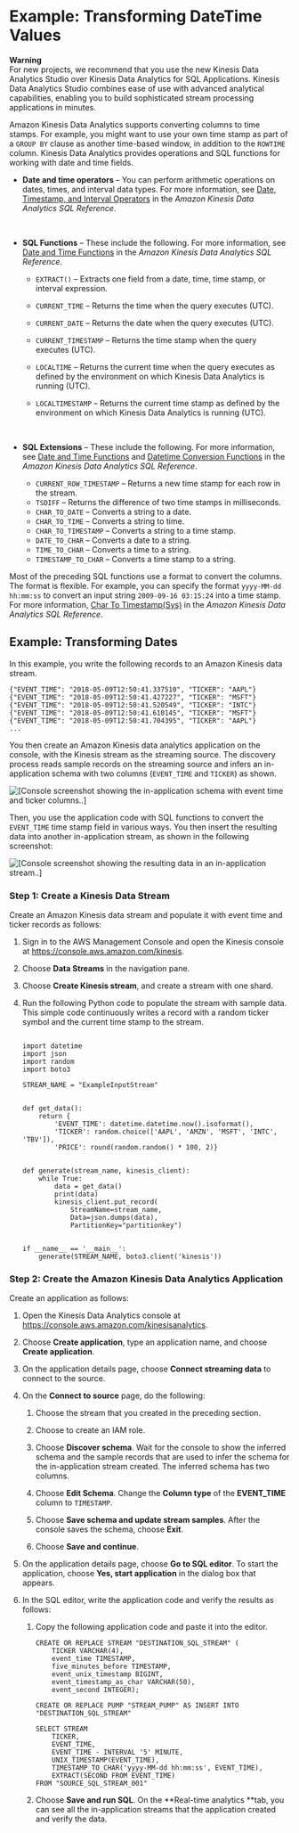 # Example: Transforming DateTime Values<a name="app-string-datetime-manipulation"></a>

**Warning**  
For new projects, we recommend that you use the new Kinesis Data Analytics Studio over Kinesis Data Analytics for SQL Applications\. Kinesis Data Analytics Studio combines ease of use with advanced analytical capabilities, enabling you to build sophisticated stream processing applications in minutes\.

Amazon Kinesis Data Analytics supports converting columns to time stamps\. For example, you might want to use your own time stamp as part of a `GROUP BY` clause as another time\-based window, in addition to the `ROWTIME` column\. Kinesis Data Analytics provides operations and SQL functions for working with date and time fields\. 
+ **Date and time operators** – You can perform arithmetic operations on dates, times, and interval data types\. For more information, see [Date, Timestamp, and Interval Operators](https://docs.aws.amazon.com/kinesisanalytics/latest/sqlref/sql-reference-date-timestamp-interval.html) in the *Amazon Kinesis Data Analytics SQL Reference*\.

   
+ **SQL Functions** – These include the following\. For more information, see [Date and Time Functions](https://docs.aws.amazon.com/kinesisanalytics/latest/sqlref/sql-reference-date-time-functions.html) in the *Amazon Kinesis Data Analytics SQL Reference*\. 
  + `EXTRACT()` – Extracts one field from a date, time, time stamp, or interval expression\.
  + `CURRENT_TIME` – Returns the time when the query executes \(UTC\)\.
  + `CURRENT_DATE` – Returns the date when the query executes \(UTC\)\.
  + `CURRENT_TIMESTAMP` – Returns the time stamp when the query executes \(UTC\)\.
  + `LOCALTIME` – Returns the current time when the query executes as defined by the environment on which Kinesis Data Analytics is running \(UTC\)\.
  + `LOCALTIMESTAMP` – Returns the current time stamp as defined by the environment on which Kinesis Data Analytics is running \(UTC\)\.

     
+ **SQL Extensions** – These include the following\. For more information, see [Date and Time Functions](https://docs.aws.amazon.com/kinesisanalytics/latest/sqlref/sql-reference-date-time-functions.html) and [Datetime Conversion Functions](https://docs.aws.amazon.com/kinesisanalytics/latest/sqlref/sql-reference-datetime-conversion-functions.html) in the *Amazon Kinesis Data Analytics SQL Reference*\. 
  + `CURRENT_ROW_TIMESTAMP` – Returns a new time stamp for each row in the stream\. 
  + `TSDIFF` – Returns the difference of two time stamps in milliseconds\.
  + `CHAR_TO_DATE` – Converts a string to a date\.
  + `CHAR_TO_TIME` – Converts a string to time\.
  + `CHAR_TO_TIMESTAMP` – Converts a string to a time stamp\.
  + `DATE_TO_CHAR` – Converts a date to a string\.
  + `TIME_TO_CHAR` – Converts a time to a string\.
  + `TIMESTAMP_TO_CHAR` – Converts a time stamp to a string\.

Most of the preceding SQL functions use a format to convert the columns\. The format is flexible\. For example, you can specify the format `yyyy-MM-dd hh:mm:ss` to convert an input string `2009-09-16 03:15:24` into a time stamp\. For more information, [Char To Timestamp\(Sys\)](https://docs.aws.amazon.com/kinesisanalytics/latest/sqlref/sql-reference-char-to-timestamp.html) in the *Amazon Kinesis Data Analytics SQL Reference*\. 

## Example: Transforming Dates<a name="examples-transforming-dates"></a>

In this example, you write the following records to an Amazon Kinesis data stream\. 

```
{"EVENT_TIME": "2018-05-09T12:50:41.337510", "TICKER": "AAPL"}
{"EVENT_TIME": "2018-05-09T12:50:41.427227", "TICKER": "MSFT"}
{"EVENT_TIME": "2018-05-09T12:50:41.520549", "TICKER": "INTC"}
{"EVENT_TIME": "2018-05-09T12:50:41.610145", "TICKER": "MSFT"}
{"EVENT_TIME": "2018-05-09T12:50:41.704395", "TICKER": "AAPL"}
...
```



You then create an Amazon Kinesis data analytics application on the console, with the Kinesis stream as the streaming source\. The discovery process reads sample records on the streaming source and infers an in\-application schema with two columns \(`EVENT_TIME` and `TICKER`\) as shown\.

![\[Console screenshot showing the in-application schema with event time and ticker columns..\]](http://docs.aws.amazon.com/kinesisanalytics/latest/dev/images/ex_datetime_convert_0.png)

Then, you use the application code with SQL functions to convert the `EVENT_TIME` time stamp field in various ways\. You then insert the resulting data into another in\-application stream, as shown in the following screenshot: 



![\[Console screenshot showing the resulting data in an in-application stream..\]](http://docs.aws.amazon.com/kinesisanalytics/latest/dev/images/ex_datetime_convert_1.png)



### Step 1: Create a Kinesis Data Stream<a name="examples-transforming-dates-1"></a>

Create an Amazon Kinesis data stream and populate it with event time and ticker records as follows:

1. Sign in to the AWS Management Console and open the Kinesis console at [https://console\.aws\.amazon\.com/kinesis](https://console.aws.amazon.com/kinesis)\.

1. Choose **Data Streams** in the navigation pane\.

1. Choose **Create Kinesis stream**, and create a stream with one shard\.

1. Run the following Python code to populate the stream with sample data\. This simple code continuously writes a record with a random ticker symbol and the current time stamp to the stream\.

   ```
    
   import datetime
   import json
   import random
   import boto3
   
   STREAM_NAME = "ExampleInputStream"
   
   
   def get_data():
       return {
           'EVENT_TIME': datetime.datetime.now().isoformat(),
           'TICKER': random.choice(['AAPL', 'AMZN', 'MSFT', 'INTC', 'TBV']),
           'PRICE': round(random.random() * 100, 2)}
   
   
   def generate(stream_name, kinesis_client):
       while True:
           data = get_data()
           print(data)
           kinesis_client.put_record(
               StreamName=stream_name,
               Data=json.dumps(data),
               PartitionKey="partitionkey")
   
   
   if __name__ == '__main__':
       generate(STREAM_NAME, boto3.client('kinesis'))
   ```

### Step 2: Create the Amazon Kinesis Data Analytics Application<a name="examples-transforming-dates-2"></a>

Create an application as follows:

1. Open the Kinesis Data Analytics console at [ https://console\.aws\.amazon\.com/kinesisanalytics](https://console.aws.amazon.com/kinesisanalytics)\.

1. Choose **Create application**, type an application name, and choose **Create application**\.

1. On the application details page, choose **Connect streaming data** to connect to the source\.

1. On the **Connect to source** page, do the following:

   1. Choose the stream that you created in the preceding section\. 

   1. Choose to create an IAM role\.

   1. Choose **Discover schema**\. Wait for the console to show the inferred schema and the sample records that are used to infer the schema for the in\-application stream created\. The inferred schema has two columns\.

   1. Choose **Edit Schema**\. Change the **Column type** of the **EVENT\_TIME** column to `TIMESTAMP`\.

   1. Choose **Save schema and update stream samples**\. After the console saves the schema, choose **Exit**\.

   1. Choose **Save and continue**\.

   

1. On the application details page, choose **Go to SQL editor**\. To start the application, choose **Yes, start application** in the dialog box that appears\.

1. In the SQL editor, write the application code and verify the results as follows:

   1. Copy the following application code and paste it into the editor\.

      ```
      CREATE OR REPLACE STREAM "DESTINATION_SQL_STREAM" (
          TICKER VARCHAR(4), 
          event_time TIMESTAMP, 
          five_minutes_before TIMESTAMP, 
          event_unix_timestamp BIGINT,
          event_timestamp_as_char VARCHAR(50),
          event_second INTEGER);
      
      CREATE OR REPLACE PUMP "STREAM_PUMP" AS INSERT INTO "DESTINATION_SQL_STREAM"
      
      SELECT STREAM 
          TICKER, 
          EVENT_TIME,
          EVENT_TIME - INTERVAL '5' MINUTE,
          UNIX_TIMESTAMP(EVENT_TIME),
          TIMESTAMP_TO_CHAR('yyyy-MM-dd hh:mm:ss', EVENT_TIME),
          EXTRACT(SECOND FROM EVENT_TIME) 
      FROM "SOURCE_SQL_STREAM_001"
      ```

   1. Choose **Save and run SQL**\. On the **Real\-time analytics **tab, you can see all the in\-application streams that the application created and verify the data\. 